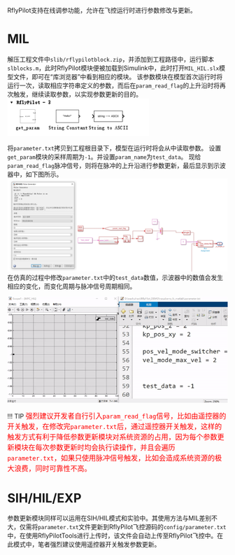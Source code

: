 RflyPilot支持在线调参功能，允许在飞控运行时进行参数修改与更新。
# MIL
解压工程文件中``slib/rflypilotblock.zip``，并添加到工程路径中，运行脚本``slblocks.m``，此时RflyPilot模块便被加载到Simulink中，此时打开``MIL_HIL.slx``模型文件，即可在“库浏览器”中看到相应的模块。
该参数模块在模型首次运行时将运行一次，读取相应字符串定义的参数，而后在``param_read_flag``的上升沿时将再次触发，继续读取参数，以实现参数更新的目的。
![](img/rflypilotblock.jpg)

将``parameter.txt``拷贝到工程根目录下，模型在运行时将会从中读取参数。
设置``get_param``模块的采样周期为``-1``。并设置``param_name``为``test_data``。
现给``param_read_flag``脉冲信号，则将在脉冲的上升沿进行参数更新，最后显示到示波器中，如下图所示。
![](img/paramupdate_demo.jpg)
在仿真的过程中修改``parameter.txt``中的``test_data``数值，示波器中的数值会发生相应的变化，而变化周期与脉冲信号周期相同。

![](img/param_update.gif)

!!! TIP
    <font face="黑体" color=red size=3>强烈建议开发者自行引入``param_read_flag``信号，比如由遥控器的开关触发，在修改完``parameter.txt``后，通过遥控器开关触发，这样的触发方式有利于降低参数更新模块对系统资源的占用，因为每个参数更新模块在每次参数更新时均会执行读操作，并且会遍历``parameter.txt``，如果只使用脉冲信号触发，比如会造成系统资源的极大浪费，同时可靠性不高。</font>

# SIH/HIL/EXP

参数更新模块同样可以运用在SIH/HIL模式和实验中。其使用方法与MIL差别不大，仅需将``parameter.txt``文件更新到RflyPilot飞控源码的``config/parameter.txt``中，在使用RflyPilotTools进行上传时，该文件会自动上传至RflyPilot飞控中。在此模式中，笔者强烈建议使用遥控器开关触发参数更新。
